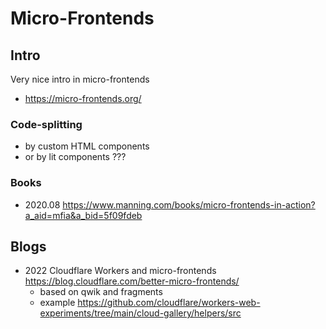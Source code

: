 # Micro-Frontends

## Intro
Very nice intro in micro-frontends
- https://micro-frontends.org/

### Code-splitting
- by custom HTML components
- or by lit components ???

### Books
- 2020.08 https://www.manning.com/books/micro-frontends-in-action?a_aid=mfia&a_bid=5f09fdeb

## Blogs
- 2022 Cloudflare Workers and micro-frontends https://blog.cloudflare.com/better-micro-frontends/
  - based on qwik and fragments
  - example https://github.com/cloudflare/workers-web-experiments/tree/main/cloud-gallery/helpers/src

